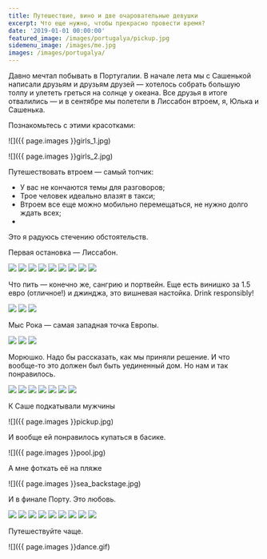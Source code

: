 ```yaml
---
title: Путешествие, вино и две очаровательные девушки
excerpt: Что еще нужно, чтобы прекрасно провести время?
date: '2019-01-01 00:00:00'
featured_image: /images/portugalya/pickup.jpg
sidemenu_image: /images/me.jpg
images: /images/portugalya/
---
```


Давно мечтал побывать в Португалии. В начале лета мы с Сашенькой написали друзьям и друзьям друзей — хотелось собрать большую толпу и улететь греться на солнце у океана. Все друзья в итоге отвалились — и в сентябре мы полетели в Лиссабон втроем, я, Юлька и Сашенька.

Познакомьтесь с этими красотками:

![]({{ page.images }}girls_1.jpg)

![]({{ page.images }}girls_2.jpg)

Путешествовать втроем — самый топчик:
- У вас не кончаются темы для разговоров;
- Трое человек идеально влазят в такси;
- Втроем все еще можно мобильно перемещаться, не нужно долго ждать всех;
- 


Это я радуюсь стечению обстоятельств.

Первая остановка — Лиссабон. 

<div class="gallery" data-columns="3">
	<img src="{{ page.images }}lisboa_1.jpg">
    <img src="{{ page.images }}lisboa_2.jpg">
    <img src="{{ page.images }}lisboa_3.jpg">
    <img src="{{ page.images }}lisboa_4.jpg">
    <img src="{{ page.images }}lisboa_5.jpg">
    <img src="{{ page.images }}lisboa_6.jpg">
    <img src="{{ page.images }}lisboa_7.jpg">
    <img src="{{ page.images }}lisboa_8.jpg">
    <img src="{{ page.images }}lisboa_9.jpg">
</div>

Что пить — конечно же, сангрию и портвейн. Еще есть винишко за 1.5 евро (отличное!) и джинджа, это вишневая настойка. Drink responsibly!

<div class="gallery" data-columns="3">
    <img src="{{ page.images }}drink_port.jpg">
    <img src="{{ page.images }}drink_sangria.jpg">
    <img src="{{ page.images }}drink_wine.jpg">
</div>

Мыс Рока — самая западная точка Европы.

<div class="gallery" data-columns="2">
	<img src="{{ page.images }}cabo_da_roca_1.jpg">
    <img src="{{ page.images }}cabo_da_roca_2.jpg">
    <img src="{{ page.images }}cabo_da_roca_3.jpg">
</div>

Морюшко. Надо бы рассказать, как мы приняли решение. И что вообще-то это должен был быть уединенный дом. Но нам и так понравилось.

<div class="gallery" data-columns="3">
	<img src="{{ page.images }}sea_1.jpg">
    <img src="{{ page.images }}sea_2.jpg">
    <img src="{{ page.images }}sea_3.jpg">
    <img src="{{ page.images }}sea_4.jpg">
    <img src="{{ page.images }}sea_5.jpg">
    <img src="{{ page.images }}sea_6.jpg">
    <img src="{{ page.images }}sea_7.jpg">
</div>

К Саше подкатывали мужчины

![]({{ page.images }}pickup.jpg)

И вообще ей понравилось купаться в басике.

![]({{ page.images }}pool.jpg)

А мне фоткать её на пляже

![]({{ page.images }}sea_backstage.jpg)

И в финале Порту. Это любовь.

<div class="gallery" data-columns="3">
	<img src="{{ page.images }}porto_1.jpg">
    <img src="{{ page.images }}porto_2.jpg">
    <img src="{{ page.images }}porto_3.jpg">
    <img src="{{ page.images }}porto_4.jpg">
    <img src="{{ page.images }}porto_5.jpg">
    <img src="{{ page.images }}porto_6.jpg">
    <img src="{{ page.images }}porto_7.jpg">
    <img src="{{ page.images }}porto_8.jpg">
    <img src="{{ page.images }}porto_9.jpg">
</div>

Путешествуйте чаще. 

![]({{ page.images }}dance.gif)